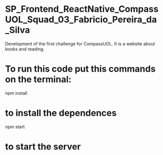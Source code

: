 # SP_Frontend_ReactNative_CompassUOL_Squad_03_Fabricio_Pereira_da_Silva

Development of the first challenge for CompassUOL.
It is a website about books and reading.

# To run this code put this commands on the terminal:

npm install 
# to install the dependences 

npm start 
# to start the server
